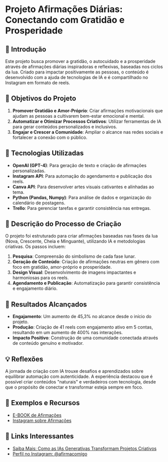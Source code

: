 # Projeto Afirmações Diárias: Conectando com Gratidão e Prosperidade

## 🚀 Introdução
Este projeto busca promover a gratidão, o autocuidado e a prosperidade através de afirmações diárias inspiradoras e reflexivas, baseadas nos ciclos da lua. Criado para impactar positivamente as pessoas, o conteúdo é desenvolvido com a ajuda de tecnologias de IA e é compartilhado no Instagram em formato de reels.

## 🎯 Objetivos do Projeto
1. **Promover Gratidão e Amor-Próprio**: Criar afirmações motivacionais que ajudam as pessoas a cultivarem bem-estar emocional e mental.
2. **Automatizar e Otimizar Processos Criativos**: Utilizar ferramentas de IA para gerar conteúdos personalizados e inclusivos.
3. **Engajar e Crescer a Comunidade**: Ampliar o alcance nas redes sociais e fortalecer a conexão com o público.

## 🤖 Tecnologias Utilizadas
- **OpenAI (GPT-4)**: Para geração de texto e criação de afirmações personalizadas.
- **Instagram API**: Para automação do agendamento e publicação dos reels.
- **Canva API**: Para desenvolver artes visuais cativantes e alinhadas ao tema.
- **Python (Pandas, Numpy)**: Para análise de dados e organização do calendário de postagens.
- **Trello**: Para gerenciar tarefas e garantir consistência nas entregas.

## 📒 Descrição do Processo de Criação
O projeto foi estruturado para criar afirmações baseadas nas fases da lua (Nova, Crescente, Cheia e Minguante), utilizando IA e metodologias criativas. Os passos incluem:
1. **Pesquisa**: Compreensão do simbolismo de cada fase lunar.
2. **Geração de Conteúdo**: Criação de afirmações neutras em gênero com foco em gratidão, amor-próprio e prosperidade.
3. **Design Visual**: Desenvolvimento de imagens impactantes e harmoniosas para os reels.
4. **Agendamento e Publicação**: Automatização para garantir consistência e engajamento diário.

## 🚀 Resultados Alcançados
- **Engajamento**: Um aumento de 45,3% no alcance desde o início do projeto.
- **Produção**: Criação de 41 reels com engajamento ativo em 5 contas, resultando em um aumento de 400% nas interações.
- **Impacto Positivo**: Construção de uma comunidade conectada através de conteúdo genuíno e motivador.

## 💡 Reflexões
A jornada de criação com IA trouxe desafios e aprendizados sobre equilibrar automação com autenticidade. A experiência destacou que é possível criar conteúdos "naturais" e verdadeiros com tecnologia, desde que o propósito de conectar e transformar esteja sempre em foco.

## 📌 Exemplos e Recursos
- [E-BOOK de Afirmações]([/exemplos/E-BOOK.md](https://industrious-character-ab1.notion.site/Afirma-Comigo-16c4ed32dc1780288452dcdb3ba7bc58))
- [Instagram sobre Afirmações]([/exemplos/PODCAST.md](https://www.instagram.com/afirmacomigo/))

## 🌟 Links Interessantes
- [Saiba Mais: Como as IAs Generativas Transformam Projetos Criativos](https://base10.vc/post/generative-ai-mission-critical/)
- [Perfil no Instagram: @afirmacomigo](https://www.instagram.com/afirmacomigo/)


